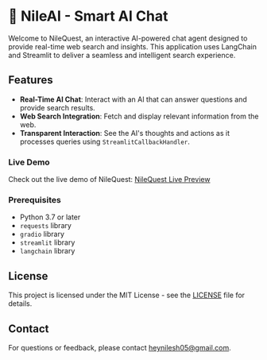 # 🤖 NileAI - Smart AI Chat
Welcome to NileQuest, an interactive AI-powered chat agent designed to provide real-time web search and insights. This application uses LangChain and Streamlit to deliver a seamless and intelligent search experience.

## Features

- **Real-Time AI Chat**: Interact with an AI that can answer questions and provide search results.
- **Web Search Integration**: Fetch and display relevant information from the web.
- **Transparent Interaction**: See the AI's thoughts and actions as it processes queries using `StreamlitCallbackHandler`.

### Live Demo

Check out the live demo of NileQuest: [NileQuest Live Preview](https://llm-nile-search-engine-14.streamlit.app/)

### Prerequisites

- Python 3.7 or later
- `requests` library
- `gradio` library
- `streamlit` library
- `langchain` library

## License
This project is licensed under the MIT License - see the [LICENSE](LICENSE) file for details.

## Contact
For questions or feedback, please contact heynilesh05@gmail.com.
